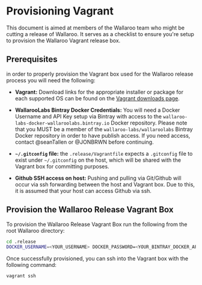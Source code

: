 # Provisioning Vagrant

This document is aimed at members of the Wallaroo team who might be cutting a release of Wallaroo. It serves as a checklist to ensure you're setup to provision the Wallaroo Vagrant release box.

## Prerequisites

in order to properly provision the Vagrant box used for the Wallaroo release process you will need the following:

- **Vagrant:** Download links for the appropriate installer or package for each supported OS can be found on the [Vagrant downloads page](https://www.vagrantup.com/downloads.html).

- **WallarooLabs Bintray Docker Credentials:** You will need a Docker Username and API Key setup via Bintray with access to the `wallaroo-labs-docker-wallaroolabs.bintray.io` Docker repository. Please note that you MUST be a member of the `wallaroo-labs/wallaroolabs` Bintray Docker repository in order to have publish access. If you need access, contact @seanTallen or @JONBRWN before continuing.

- **`~/.gitconfig` file:** the `.release/Vagrantfile` expects a `.gitconfig` file to exist under `~/.gitconfig` on the host, which will be shared with the Vagrant box for committing purposes.

- **Github SSH access on host:** Pushing and pulling via Git/Github will occur via ssh forwarding between the host and Vagrant box. Due to this, it is assumed that your host can access Github via ssh.

## Provision the Wallaroo Release Vagrant Box

To provision the Wallaroo Release Vagrant Box run the following from the root Wallaroo directory:

```bash
cd .release
DOCKER_USERNAME=<YOUR_USERNAME> DOCKER_PASSWORD=<YOUR_BINTRAY_DOCKER_API_ACCESS_KEY> DOCKER_SERVER=wallaroo-labs-docker-wallaroolabs.bintray.io vagrant up
```

Once successfully provisioned, you can ssh into the Vagrant box with the following command:

```bash
vagrant ssh
```
